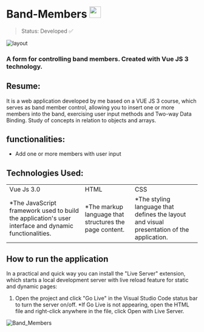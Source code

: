 # Band-Members <img style="width: 30px" src="https://github.com/sammsts/Band-Members/assets/100657343/03b1760e-1415-45e9-aaf8-bda3d2a77629">

> Status: Developed ✅

![layout](https://github.com/sammsts/Band-Members/assets/100657343/bf456e57-8341-4399-9314-684b7b66ef2a)

### A form for controlling band members. Created with Vue JS 3 technology.

## Resume:

It is a web application developed by me based on a VUE JS 3 course, which serves as band member control, allowing you to insert one or more members into the band, exercising user input methods and Two-way Data Binding.
Study of concepts in relation to objects and arrays.

## functionalities:

+ Add one or more members with user input

## Technologies Used:

<table>
  <tr>
    <td>Vue Js 3.0</td>
    <td>HTML</td>
    <td>CSS</td>
  </tr>
  <tr>
    <td>*The JavaScript framework used to build the application's user interface and dynamic functionalities.</td>
    <td>*The markup language that structures the page content.</td>
    <td>*The styling language that defines the layout and visual presentation of the application.</td>
  </tr>
</table>

## How to run the application

In a practical and quick way you can install the "Live Server" extension, which starts a local development server with live reload feature for static and dynamic pages:
1) Open the project and click "Go Live" in the Visual Studio Code status bar to turn the server on/off.
    *If Go Live is not appearing, open the HTML file and right-click anywhere in the file, click Open with Live Server.

![Band_Members](https://github.com/sammsts/Band-Members/assets/100657343/861eba27-cfbd-4790-b667-ce412c099560)

